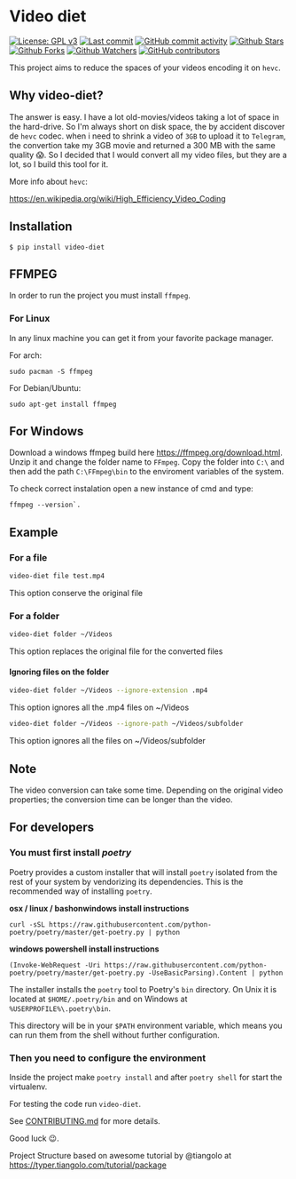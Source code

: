 # Video diet

[![License: GPL v3](https://img.shields.io/badge/License-GPLv3-blue.svg?label=license)](https://www.gnu.org/licenses/gpl-3.0) [![Last commit](https://img.shields.io/github/last-commit/hiancdtrsnm/video-diet.svg?style=flat)](https://github.com/hiancdtrsnm/video-diet/commits) [![GitHub commit activity](https://img.shields.io/github/commit-activity/m/hiancdtrsnm/video-diet)](https://github.com/hiancdtrsnm/video-diet/commits) [![Github Stars](https://img.shields.io/github/stars/hiancdtrsnm/video-diet?style=flat&logo=github)](https://github.com/hiancdtrsnm/video-diet) [![Github Forks](https://img.shields.io/github/forks/hiancdtrsnm/video-diet?style=flat&logo=github)](https://github.com/hiancdtrsnm/video-diet) [![Github Watchers](https://img.shields.io/github/watchers/hiancdtrsnm/video-diet?style=flat&logo=github)](https://github.com/hiancdtrsnm/video-diet) [![GitHub contributors](https://img.shields.io/github/contributors/hiancdtrsnm/video-diet)](https://github.com/hiancdtrsnm/video-diet/graphs/contributors)

This project aims to reduce the spaces of your videos encoding it on `hevc`.

## Why video-diet?
The answer is easy. I have a lot old-movies/videos taking a lot of space in the hard-drive.
So I'm always short on disk space, the by accident discover de `hevc` codec. when i need to shrink a video of `3GB`
to upload it to `Telegram`, the convertion take my 3GB movie and returned a 300 MB with the same quality 😱. So I
decided that I would convert all my video files, but they are a lot, so I build this tool for it.

More info about `hevc`:

https://en.wikipedia.org/wiki/High_Efficiency_Video_Coding


## Installation

<div class="termy">

```console
$ pip install video-diet
```

</div>

## FFMPEG

In order to run the project you must install `ffmpeg`.

### For Linux
In any linux machine you can get it from your favorite package manager.

For arch:
```console
sudo pacman -S ffmpeg
```

For Debian/Ubuntu:
```console
sudo apt-get install ffmpeg
```

## For Windows

Download a windows ffmpeg build here https://ffmpeg.org/download.html. Unzip it and change the folder name to `FFmpeg`. Copy the folder into `C:\` and then add the path `C:\FFmpeg\bin` to the enviroment variables of the system. 

To check correct instalation open a new instance of cmd and type:
```console
ffmpeg --version`.
```

## Example

### For a file

```bash
video-diet file test.mp4
```
This option conserve the original file

### For a folder
```bash
video-diet folder ~/Videos
```
This option replaces the original file for the converted files

#### Ignoring files on the folder
```bash
video-diet folder ~/Videos --ignore-extension .mp4
```
This option ignores all the .mp4 files on ~/Videos

```bash
video-diet folder ~/Videos --ignore-path ~/Videos/subfolder
```
This option ignores all the files on ~/Videos/subfolder

## Note

The video conversion can take some time. Depending on the original video properties; the conversion time can be longer than the video.

## For developers

### You must first install *poetry*

Poetry provides a custom installer that will install `poetry` isolated from the rest of your system by vendorizing its dependencies. This is the recommended way of installing `poetry`.

**osx / linux / bashonwindows install instructions**

`curl -sSL https://raw.githubusercontent.com/python-poetry/poetry/master/get-poetry.py | python`

**windows powershell install instructions**

`(Invoke-WebRequest -Uri https://raw.githubusercontent.com/python-poetry/poetry/master/get-poetry.py -UseBasicParsing).Content | python`

The installer installs the `poetry` tool to Poetry's `bin` directory. On Unix it is located at `$HOME/.poetry/bin` and on Windows at `%USERPROFILE%\.poetry\bin`.

This directory will be in your `$PATH` environment variable, which means you can run them from the shell without further configuration.

### Then you need to configure the environment

Inside the project make `poetry install` and after `poetry shell` for start the virtualenv.

For testing the code run `video-diet`.

See [CONTRIBUTING.md](CONTRIBUTING.md) for more details.

Good luck 😉.

Project Structure based on awesome tutorial by @tiangolo at https://typer.tiangolo.com/tutorial/package
